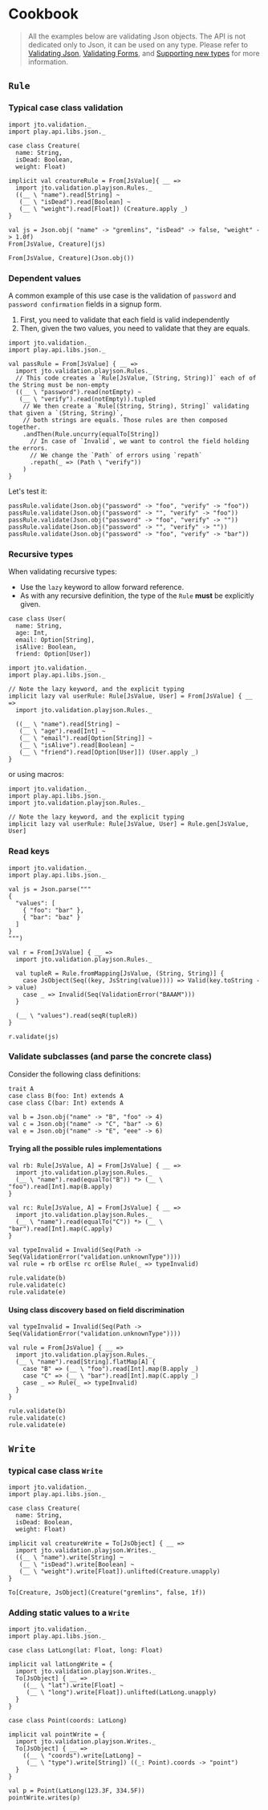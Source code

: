 # Cookbook

> All the examples below are validating Json objects. The API is not dedicated only to Json, it can be used on any type. Please refer to [Validating Json](ScalaValidationJson.md), [Validating Forms](ScalaValidationMigrationForm.md), and [Supporting new types](ScalaValidationExtensions.md) for more information.

## `Rule`

### Typical case class validation

```tut
import jto.validation._
import play.api.libs.json._

case class Creature(
  name: String,
  isDead: Boolean,
  weight: Float)

implicit val creatureRule = From[JsValue]{ __ =>
  import jto.validation.playjson.Rules._
  ((__ \ "name").read[String] ~
   (__ \ "isDead").read[Boolean] ~
   (__ \ "weight").read[Float]) (Creature.apply _)
}

val js = Json.obj( "name" -> "gremlins", "isDead" -> false, "weight" -> 1.0f)
From[JsValue, Creature](js)

From[JsValue, Creature](Json.obj())
```

### Dependent values

A common example of this use case is the validation of `password` and `password confirmation` fields in a signup form.

1. First, you need to validate that each field is valid independently
2. Then, given the two values, you need to validate that they are equals.

```tut
import jto.validation._
import play.api.libs.json._

val passRule = From[JsValue] { __ =>
  import jto.validation.playjson.Rules._
  // This code creates a `Rule[JsValue, (String, String)]` each of of the String must be non-empty
  ((__ \ "password").read(notEmpty) ~
   (__ \ "verify").read(notEmpty)).tupled
   	// We then create a `Rule[(String, String), String]` validating that given a `(String, String)`,
   	// both strings are equals. Those rules are then composed together.
    .andThen(Rule.uncurry(equalTo[String])
      // In case of `Invalid`, we want to control the field holding the errors.
      // We change the `Path` of errors using `repath`
      .repath(_ => (Path \ "verify"))
    )
}
```

Let's test it:

```tut
passRule.validate(Json.obj("password" -> "foo", "verify" -> "foo"))
passRule.validate(Json.obj("password" -> "", "verify" -> "foo"))
passRule.validate(Json.obj("password" -> "foo", "verify" -> ""))
passRule.validate(Json.obj("password" -> "", "verify" -> ""))
passRule.validate(Json.obj("password" -> "foo", "verify" -> "bar"))
```

### Recursive types

When validating recursive types:

- Use the `lazy` keyword to allow forward reference.
- As with any recursive definition, the type of the `Rule` **must** be explicitly given.

```tut
case class User(
  name: String,
  age: Int,
  email: Option[String],
  isAlive: Boolean,
  friend: Option[User])
```

```tut
import jto.validation._
import play.api.libs.json._

// Note the lazy keyword, and the explicit typing
implicit lazy val userRule: Rule[JsValue, User] = From[JsValue] { __ =>
  import jto.validation.playjson.Rules._

  ((__ \ "name").read[String] ~
   (__ \ "age").read[Int] ~
   (__ \ "email").read[Option[String]] ~
   (__ \ "isAlive").read[Boolean] ~
   (__ \ "friend").read[Option[User]]) (User.apply _)
}
```

or using macros:

```tut
import jto.validation._
import play.api.libs.json._
import jto.validation.playjson.Rules._

// Note the lazy keyword, and the explicit typing
implicit lazy val userRule: Rule[JsValue, User] = Rule.gen[JsValue, User]
```

### Read keys

```tut
import jto.validation._
import play.api.libs.json._

val js = Json.parse("""
{
  "values": [
    { "foo": "bar" },
    { "bar": "baz" }
  ]
}
""")

val r = From[JsValue] { __ =>
  import jto.validation.playjson.Rules._

  val tupleR = Rule.fromMapping[JsValue, (String, String)] {
    case JsObject(Seq((key, JsString(value)))) => Valid(key.toString -> value)
    case _ => Invalid(Seq(ValidationError("BAAAM")))
  }

  (__ \ "values").read(seqR(tupleR))
}

r.validate(js)
```

### Validate subclasses (and parse the concrete class)

Consider the following class definitions:

```tut
trait A
case class B(foo: Int) extends A
case class C(bar: Int) extends A

val b = Json.obj("name" -> "B", "foo" -> 4)
val c = Json.obj("name" -> "C", "bar" -> 6)
val e = Json.obj("name" -> "E", "eee" -> 6)
```

#### Trying all the possible rules implementations

```tut
val rb: Rule[JsValue, A] = From[JsValue] { __ =>
  import jto.validation.playjson.Rules._
  (__ \ "name").read(equalTo("B")) *> (__ \ "foo").read[Int].map(B.apply)
}

val rc: Rule[JsValue, A] = From[JsValue] { __ =>
  import jto.validation.playjson.Rules._
  (__ \ "name").read(equalTo("C")) *> (__ \ "bar").read[Int].map(C.apply)
}

val typeInvalid = Invalid(Seq(Path -> Seq(ValidationError("validation.unknownType"))))
val rule = rb orElse rc orElse Rule(_ => typeInvalid)

rule.validate(b)
rule.validate(c)
rule.validate(e)
```

#### Using class discovery based on field discrimination

```tut
val typeInvalid = Invalid(Seq(Path -> Seq(ValidationError("validation.unknownType"))))

val rule = From[JsValue] { __ =>
  import jto.validation.playjson.Rules._
  (__ \ "name").read[String].flatMap[A] {
    case "B" => (__ \ "foo").read[Int].map(B.apply _)
    case "C" => (__ \ "bar").read[Int].map(C.apply _)
    case _ => Rule(_ => typeInvalid)
  }
}

rule.validate(b)
rule.validate(c)
rule.validate(e)
```

## `Write`

### typical case class `Write`

```tut
import jto.validation._
import play.api.libs.json._

case class Creature(
  name: String,
  isDead: Boolean,
  weight: Float)

implicit val creatureWrite = To[JsObject] { __ =>
  import jto.validation.playjson.Writes._
  ((__ \ "name").write[String] ~
   (__ \ "isDead").write[Boolean] ~
   (__ \ "weight").write[Float]).unlifted(Creature.unapply)
}

To[Creature, JsObject](Creature("gremlins", false, 1f))
```

### Adding static values to a `Write`

```tut
import jto.validation._
import play.api.libs.json._

case class LatLong(lat: Float, long: Float)

implicit val latLongWrite = {
  import jto.validation.playjson.Writes._
  To[JsObject] { __ =>
    ((__ \ "lat").write[Float] ~
     (__ \ "long").write[Float]).unlifted(LatLong.unapply)
  }
}

case class Point(coords: LatLong)

implicit val pointWrite = {
  import jto.validation.playjson.Writes._
  To[JsObject] { __ =>
    ((__ \ "coords").write[LatLong] ~
     (__ \ "type").write[String]) ((_: Point).coords -> "point")
  }
}

val p = Point(LatLong(123.3F, 334.5F))
pointWrite.writes(p)
```
